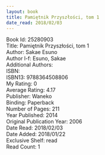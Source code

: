 ```yaml
---
layout: book
title: Pamiętnik Przyszłości, tom 1
date_read: 2018/02/03
---
```


Book Id: 25280903<br />
Title: Pamiętnik Przyszłości, tom 1<br />
Author: Sakae Esuno<br />
Author l-f: Esuno, Sakae<br />
Additional Authors: <br />
ISBN: <br />
ISBN13: 9788364508806<br />
My Rating: 0<br />
Average Rating: 4.17<br />
Publisher: Waneko<br />
Binding: Paperback<br />
Number of Pages: 211<br />
Year Published: 2014<br />
Original Publication Year: 2006<br />
Date Read: 2018/02/03<br />
Date Added: 2018/01/22<br />
Exclusive Shelf: read<br />
Read Count: 1<br />

